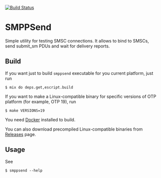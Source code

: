 [![Build Status](https://travis-ci.org/savonarola/smppsend.svg?branch=master)](https://travis-ci.org/savonarola/smppsend)

# SMPPSend

Simple utility for testing SMSC connections. It allows to bind to SMSCs, send submit_sm PDUs and wait for delivery reports.

## Build

If you want just to build `smppsend` executable for you current platform, just run

    $ mix do deps.get,escript.build

If you want to make a Linux-compatible binary for specific versions of OTP platform
(for example, OTP 19), run

    $ make VERSIONS=19

You need [Docker](https://www.docker.com/) installed to build.

You can also download precompiled Linux-compatible binaries from [Releases](https://github.com/savonarola/smppsend/releases) page.

## Usage

See

    $ smppsend --help
